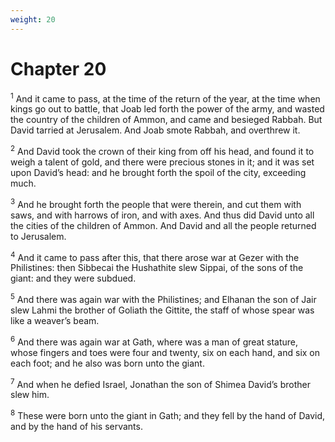 ```yaml
---
weight: 20
---
```


# Chapter 20

<sup>1</sup> And it came to pass, at the time of the return of the year, at the time when kings go out to battle, that Joab led forth the power of the army, and wasted the country of the children of Ammon, and came and besieged Rabbah. But David tarried at Jerusalem. And Joab smote Rabbah, and overthrew it. 

<sup>2</sup> And David took the crown of their king from off his head, and found it to weigh a talent of gold, and there were precious stones in it; and it was set upon David’s head: and he brought forth the spoil of the city, exceeding much. 

<sup>3</sup> And he brought forth the people that were therein, and cut them with saws, and with harrows of iron, and with axes. And thus did David unto all the cities of the children of Ammon. And David and all the people returned to Jerusalem. 

<sup>4</sup> And it came to pass after this, that there arose war at Gezer with the Philistines: then Sibbecai the Hushathite slew Sippai, of the sons of the giant: and they were subdued. 

<sup>5</sup> And there was again war with the Philistines; and Elhanan the son of Jair slew Lahmi the brother of Goliath the Gittite, the staff of whose spear was like a weaver’s beam. 

<sup>6</sup> And there was again war at Gath, where was a man of great stature, whose fingers and toes were four and twenty, six on each hand, and six on each foot; and he also was born unto the giant. 

<sup>7</sup> And when he defied Israel, Jonathan the son of Shimea David’s brother slew him. 

<sup>8</sup> These were born unto the giant in Gath; and they fell by the hand of David, and by the hand of his servants. 


